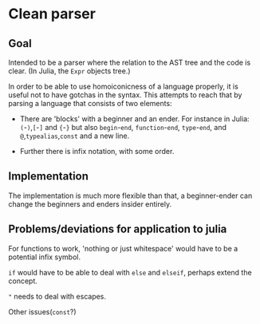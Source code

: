 
# Clean parser

## Goal
Intended to be a parser where the relation to the AST tree and the code is 
clear. (In Julia, the `Expr` objects tree.)

In order to be able to use homoiconicness of a language properly, it is useful
not to have gotchas in the syntax. This attempts to reach that by parsing a
language that consists of two elements:

* There are 'blocks' with a beginner and an ender. For instance in Julia:
  `(`-`)`,`[`-`]` and `{`-`}` but also `begin`-`end`, `function`-`end`, 
  `type`-`end`, and `@`,`typealias`,`const` and a new line.
  
* Further there is infix notation, with some order.

## Implementation
The implementation is much more flexible than that, a beginner-ender can change
the beginners and enders insider entirely.

## Problems/deviations for application to julia
For functions to work, 'nothing or just whitespace' would have to be a potential
infix symbol.

`if` would have to be able to deal with `else` and `elseif`, perhaps extend the
concept.

`"` needs to deal with escapes.

Other issues(`const`?)
